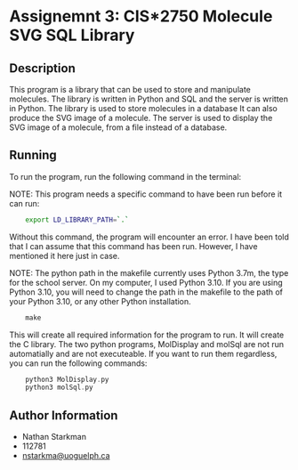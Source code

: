 # Assignemnt 3: CIS*2750 Molecule SVG SQL Library

## Description

This program is a library that can be used to store and manipulate molecules. The library is written in Python and SQL and the server is written in Python. The library is used to store molecules in a database It can also produce the SVG image of a molecule. The server is used to display the SVG image of a molecule, from a file instead of a database.

## Running

To run the program, run the following command in the terminal:

NOTE: This program needs a specific command to have been run before it can run:

``` bash
    export LD_LIBRARY_PATH=`.`
```

Without this command, the program will encounter an error. I have been told that I can assume that this command has been run. However, I have mentioned it here just in case.

NOTE: The python path in the makefile currently uses Python 3.7m, the type for the school server. On my computer, I used Python 3.10. If you are using Python 3.10, you will need to change the path in the makefile to the path of your Python 3.10, or any other Python installation.

```C
    make
```


This will create all required information for the program to run. It will create the C library. The two python programs, MolDisplay and molSql are not run automatially and are not executeable. If you want to run them regardless, you can run the following commands:

```C
    python3 MolDisplay.py
    python3 molSql.py
```


## Author Information

* Nathan Starkman
* 112781
* nstarkma@uoguelph.ca
